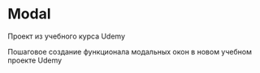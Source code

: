 # Modal
Проект из учебного курса Udemy

Пошаговое создание функционала модальных окон в новом учебном проекте Udemy
